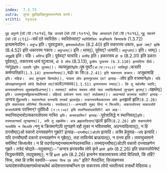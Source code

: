 ```yaml
---
index:  7.3.73
sutra:  लुग्वा दुहदिहलिहगुहामात्मनेपदे दन्त्ये।
vritti:  nyasa
---
```


`दुह प्रपूरणे` (धा।पा।१०१४), `दिह उपचये` (धा।पा।१०१५), `लिह आस्वादने` (धा।पा।१०१६), `गुहू संवरणे` (धा।पा।८९६)--सर्वं एते स्वरितेतः। स्वरितेत्त्वात्? `स्वरितिञितः कत्र्रभिप्राये क्रियाफके` (1.3.72) इत्यामनेपदिनः। `अदुग्ध` इति। पूववद्धकरः, `झषस्तथोर्धोऽयः` (8.2.40) इति तकारस्य धकारः, `झलां जश्? झशि` (8.4.52) इति धकारस्य गकारः। `अदुग्धाम्()` इति। थास्(), पूर्ववद्? धत्वादि। `अदुग्ध्वम्()` इति। ध्वम्()। `अदुह्वहि` इति। वहिः। `अदिग्ध` इति। पूर्ववद्? घत्वादि। `अलीढ` इति। हकारसय `हो ढः` (8.2.31) इति ढकारः पूर्ववत्(), तकारस्य धत्वं ष्टुत्वञ्च, `ढो ढे लोपः` (8.3.13), `ढ्रलोपः पूरवस्य (6.3.110) इत्यादिना दीर्घः। `न्यगूढ` इति। एतदपि पूर्वेण तुल्यम्()। 
`व्यत्यपुक्षत` इति। `पुष पुष्टौ` (धा।पा।११८२) व्यतिपूर्वः। `कत्र्तरि कर्मण्यतिहारे` (1.3.14) इत्यातमनेपदम्(), `षढोः कः सि` (8.2.41) इति षकारस्य ककारः। 
`अजुक्षामाहि` इति। महिङ। 
अथ लुग्ग्रहणं किमर्थम्(), यावता लोप इत्यनुवत्र्तत एव? इत्याह--`लोप इति वत्र्तमाने` इति। यदि लोपग्रहणमनुवर्त्त्य लोपो विधीयते तत्? `अलोऽन्त्यस्य` (1.1.51) इत्यन्त्यस्य स्यात्()। कि तु सर्वस्यैव भवति; प्रत्ययादर्शनस्य लुक्संज्ञाविधानात्()। तस्मात्? सर्वस्य क्सस्य लोपो यथा स्यादित्येवमर्थं लुग्ग्रहणं कृतम्()। `वह्रर्थम्()` इति। उत्तमपुरुषद्विवचनार्थमित्यर्थः। वहिरर्थः प्रयोजनं यस्य तत्? तथोक्तम्()। अथान्यार्थं कस्मान्न भवति? इत्याह--`अन्यत्र तु` इत्यादि। यदात्मनेपदं दन्त्यादि तत्सर्वं झलाद्येव। तत्रान्त्यस्यैवाकारस्य लोपे कृते `झलो झलि` (8.2.26) इति सकारसय लोपेनेष्टं सिध्यत्येव। स्यादेतत्()--अन्यत्रापि लुका विना न सिध्यति; अकारलोपस्य सकारलोपे कत्र्तव्ये `अचः परस्मिन्? पूर्वविधौ` (१।१।५७) इति स्थानिवदभावादिति? अत आह--`स्थानिवद्भावोऽप्यकारलोपस्य नास्ति` इति। कस्मान्नास्ति? इत्याह--`पूर्वत्रासिद्धे न स्थानिवत्()` इति। तस्मान्नान्यार्थं लुग्ग्रहणम्(), अपि तु वह्रर्थमेव। अत्र ह्रझलादित्वात्? `झलो झलि` (8.2.26) इति सकारलोपो नास्तीति न सिध्यति।
`ननु च क्रियमाणेऽपि लुग्ग्रहणे वहौ लुका न भवितव्यमेव, अदन्त्यादित्वात्(), न हि दन्त्यौष्ठ()ओ वकारो दन्त्यग्रहणेन गुह्रते? इत्याह--`दन्त्यौष्ठ()ओऽपि` इत्यादि। अत्रैव हेतुमाह--`यदि` इत्यादि। यदि दन्त्यौष्ठ्यौ दकारो दन्त्यग्रहणेन न गृह्रेत्(), तदा तावित्येवं ब्राऊयात्(), न दन्त्य इति। तावप्युच्यमाने सर्वमिष्टं सिध्यत्येव। न हि तदर्गादन्यद्दन्त्यमात्मनेपदस्यास्ति। तस्माद्दन्त्यौष्ठ()ओऽपि वकारो दन्त्यग्रहणेन गृह्रते। तत्रेदं चोद्यते--यदुक्तम्()--"अन्यत्र ह्रन्त्यस्यैव लोपे कृते `झलो झलि` (8.2.26) इति सकारलोपेनेष्टं सिद्ध्यत्येवेति, तदयुक्तम्(); न हि `झलो झलि` (8.2.26) इत्यनेन सकारमात्रस्य लोपो विधियते, किं तर्हि? सिचः, तथा हि तत्रैव वक्ष्यति--`अयमप सिच एव लोपः`" इति? नैतदस्ति; सिज्ग्रहणस्य च्ल्यादेशस्योपलक्षणार्थत्वाच्च्लेर्थ आदेशस्तत्सम्बन्धिन एव सकारस्य लोपो भवतीत्ययं तत्रार्थो वेदितव्यः॥
